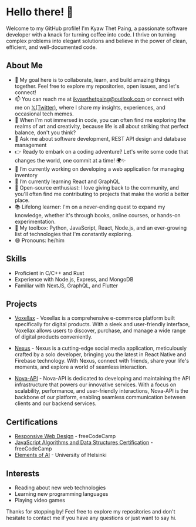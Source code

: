 # Hello there! 👋

Welcome to my GitHub profile! I'm Kyaw Thet Paing, a passionate software developer with a knack for turning coffee into code. I thrive on turning complex problems into elegant solutions and believe in the power of clean, efficient, and well-documented code.

## About Me

- 🎯 My goal here is to collaborate, learn, and build amazing things together. Feel free to explore my repositories, open issues, and let's connect!
- 📫 You can reach me at [ikyawthetpaing@outlook.com](mailto:ikyawthetpaing@gmail.com) or connect with me on [𝕏(Twitter)](https://twitter.com/ikyawthetpaing), where I share my insights, experiences, and occasional tech memes.
- 🎨 When I'm not immersed in code, you can often find me exploring the realms of art and creativity, because life is all about striking that perfect balance, don't you think?
- 💬 Ask me about software development, REST API design and database management
- 👉 Ready to embark on a coding adventure? Let's write some code that changes the world, one commit at a time! 🌍✨
- 🔭 I’m currently working on developing a web application for managing inventory
- 🌱 I’m currently learning React and GraphQL
- 🌟 Open-source enthusiast: I love giving back to the community, and you'll often find me contributing to projects that make the world a better place.
- 📚 Lifelong learner: I'm on a never-ending quest to expand my knowledge, whether it's through books, online courses, or hands-on experimentation.
- 🔧 My toolbox: Python, JavaScript, React, Node.js, and an ever-growing list of technologies that I'm constantly exploring.
- 😄 Pronouns: he/him

## Skills

- Proficient in C/C++ and Rust
- Experience with Node.js, Express, and MongoDB
- Familiar with NextJS, GraphQL, and Flutter

## Projects

- [Voxellax](https://github.com/ikyawthetpaing/voxellax) - Voxellax is a comprehensive e-commerce platform built specifically for digital products. With a sleek and user-friendly interface, Voxellax allows users to discover, purchase, and manage a wide range of digital products conveniently.
  
- [Nexus](https://github.com/ikyawthetpaing/nexus.git) - Nexus is a cutting-edge social media application, meticulously crafted by a solo developer, bringing you the latest in React Native and Firebase technology. With Nexus, connect with friends, share your life's moments, and explore a world of seamless interaction.
  
- [Nova-API](https://github.com/ikyawthetpaing/nova-api.git) - Nova-API is dedicated to developing and maintaining the API infrastructure that powers our innovative services. With a focus on scalability, performance, and user-friendly interactions, Nova-API is the backbone of our platform, enabling seamless communication between clients and our backend services. 

## Certifications

- [Responsive Web Design](https://www.freecodecamp.org/certification/ikyawthetpaing/responsive-web-design) - freeCodeCamp
- [JavaScript Algorithms and Data Structures Certification](https://www.freecodecamp.org/certification/ikyawthetpaing/javascript-algorithms-and-data-structures) - freeCodeCamp
- [Elements of AI](https://certificates.mooc.fi/validate/dxpxs6ao8gl) - University of Helsinki

## Interests

- Reading about new web technologies
- Learning new programming languages
- Playing video games

Thanks for stopping by! Feel free to explore my repositories and don't hesitate to contact me if you have any questions or just want to say hi.
